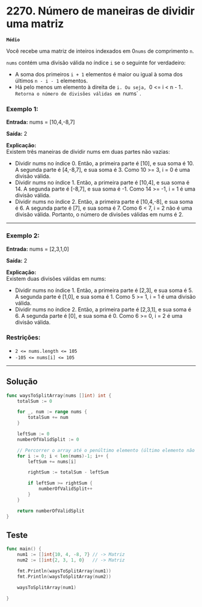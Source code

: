 # 2270. Número de maneiras de dividir uma matriz
**`Médio`**

Você recebe uma matriz de inteiros indexados em 0`nums` de comprimento `n`.

`nums` contém uma divisão válida no índice `i` se o seguinte for verdadeiro:

- A soma dos primeiros `i + 1` elementos é maior ou igual à soma dos últimos `n - i - 1` elementos.
- Há pelo menos um elemento à direita de `i. Ou seja, `0 <= i < n - 1`.
Retorna o número de divisões válidas em `nums` .

 

### Exemplo 1:

**Entrada:** nums = [10,4,-8,7]

 **Saída:** 2

**Explicação:**  
Existem três maneiras de dividir nums em duas partes não vazias: 
- Dividir nums no índice 0. Então, a primeira parte é [10], e sua soma é 10. A segunda parte é [4,-8,7], e sua soma é 3. Como 10 >= 3, i = 0 é uma divisão válida. 
- Dividir nums no índice 1. Então, a primeira parte é [10,4], e sua soma é 14. A segunda parte é [-8,7], e sua soma é -1. Como 14 >= -1, i = 1 é uma divisão válida. 
- Dividir nums no índice 2. Então, a primeira parte é [10,4,-8], e sua soma é 6. A segunda parte é [7], e sua soma é 7. Como 6 < 7, i = 2 não é uma divisão válida. 
Portanto, o número de divisões válidas em nums é 2.

---

### Exemplo 2:

**Entrada:** nums = [2,3,1,0]

**Saída:** 2

**Explicação:**  
Existem duas divisões válidas em nums: 
- Dividir nums no índice 1. Então, a primeira parte é [2,3], e sua soma é 5. A segunda parte é [1,0], e sua soma é 1. Como 5 >= 1, i = 1 é uma divisão válida. 
- Dividir nums no índice 2. Então, a primeira parte é [2,3,1], e sua soma é 6. A segunda parte é [0], e sua soma é 0. Como 6 >= 0, i = 2 é uma divisão válida.
 

### Restrições:

- `2 <= nums.length <= 105`
- `-105 <= nums[i] <= 105`

---

## Solução

```go
func waysToSplitArray(nums []int) int {
	totalSum := 0

	for _, num := range nums {
		totalSum += num
	}

	leftSum := 0
	numberOfValidSplit := 0

	// Percorrer o array até o penúltimo elemento (último elemento não pode ser início de uma divisão válida)
	for i := 0; i < len(nums)-1; i++ {
		leftSum += nums[i]

		rightSum := totalSum - leftSum

		if leftSum >= rightSum {
			numberOfValidSplit++
		}
	}

	return numberOfValidSplit
}
```

## Teste

```go
func main() {
	num1 := []int{10, 4, -8, 7} // -> Matriz
	num2 := []int{2, 3, 1, 0}   // -> Matriz

	fmt.Println(waysToSplitArray(num1))
	fmt.Println(waysToSplitArray(num2))

	waysToSplitArray(num1)

}
```